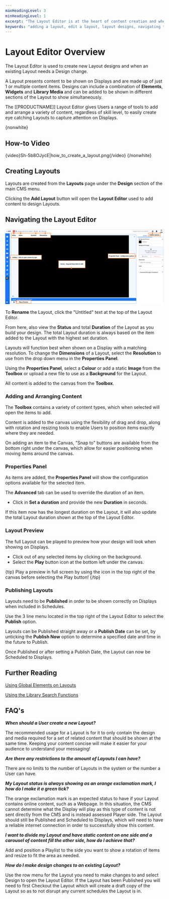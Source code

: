 ```yaml
---
maxHeadingLevel: 3
minHeadingLevel: 1
excerpt: "The Layout Editor is at the heart of content creation and where your designs come to life"
keywords: "adding a layout, edit a layout, layout designs, navigating the layout editor, toolbox, preview, publish, background image, background colour, layout resolution, publish date"
---
```


# Layout Editor Overview

The Layout Editor is used to create new Layout designs and when an existing Layout needs a Design change.

A Layout presents content to be shown on Displays and are made up of just 1 or multiple content items. Designs can include a combination of **Elements**, **Widgets** and **Library Media** and can be added to be shown in different sections of the Layout to show simultaneously.

The [[PRODUCTNAME]] Layout Editor gives Users a range of tools to add and arrange a variety of content, regardless of skill level, to easily create eye catching Layouts to capture attention on Displays.

{nonwhite} 

## How-to Video

{video}Sh-5b8OJycE|how_to_create_a_layout.png{/video}
{/nonwhite}

## Creating Layouts

Layouts are created from the **Layouts** page under the **Design** section of the main CMS menu.

Clicking the **Add Layout** button will open the **Layout Editor** used to add content to design Layouts.

## Navigating the Layout Editor

![Layout Editor Overview](img/layout_editor_overview_explainer.png)

To **Rename** the Layout, click the "Untitled" text at the top of the Layout Editor.

From here, also view the **Status** and total **Duration** of the Layout as you build your design. The total Layout duration is always based on the item added to the Layout with the highest set duration.

Layouts will function best when shown on a Display with a matching resolution. To change the **Dimensions** of a Layout, select the **Resolution** to use from the drop down menu in the **Properties Panel**.

Using the **Properties Panel**, select a **Colour** or add a static **Image** from the **Toolbox** or upload a new file to use as a **Background** for the Layout.

All content is added to the canvas from the **Toolbox**.

### Adding and Arranging Content

The **Toolbox** contains a variety of content types, which when selected will open the items to add.

Content is added to the canvas using the flexibility of drag and drop, along with rotation and resizing tools to enable Users to position items exactly where they are needed. 

On adding an item to the Canvas, "Snap to" buttons are available from the bottom right under the canvas, which allow for easier positioning when moving items around the canvas.

### Properties Panel

As items are added, the **Properties Panel** will show the configuration options available for the selected item.

The **Advanced** tab can be used to override the duration of an item.

- Click in **Set a duration** and provide the new **Duration** in seconds.

If this item now has the longest duration on the Layout, it will also update the total Layout duration shown at the top of the Layout Editor.

### Layout Preview

The full Layout can be played to preview how your design will look when showing on Displays.

- Click out of any selected items by clicking on the background.
- Select the **Play** button icon at the bottom left under the canvas.

{tip}
Play a preview in full screen by using the icon in the top right of the canvas before selecting the Play button!
{/tip}

### Publishing Layouts

Layouts need to be **Published** in order to be shown correctly on Displays when included in Schedules. 

Use the 3 line menu located in the top right of the Layout Editor to select the **Publish** option.

Layouts can be Published straight away or a **Publish Date** can be set, by unticking the **Publish Now** option to determine a specified date and time in the future to Publish.

Once Published or after setting a Publish Date, the Layout can now be Scheduled to Displays.

## Further Reading

[Using Global Elements on Layouts](using_global_elements.html)

[Using the Library Search Functions](using_library_searches.html)

## FAQ's

***When should a User create a new Layout?***

The recommended usage for a Layout is for it to only contain the design and media required for a set of related content that should be shown at the same time. Keeping your content concise will make it easier for your audience to understand your messaging!

***Are there any restrictions to the amount of Layouts I can have?***

There are no limits to the number of Layouts in the system or the number a User can have.

***My Layout status is always showing as an orange exclamation mark, I how do I make it a green tick?***

The orange exclamation mark is an expected status to have if your Layout contains online content, such as a Webpage. In this situation, the CMS cannot determine what the Display will play as this type of content is not sent directly from the CMS and is instead assessed Player side. The Layout should still be Published and Scheduled to Displays, which will need to have a reliable internet connection in order to successfully show this content.

***I want to divide my Layout and have static content on one side and a carousel of content fill the other side, how do I achieve that?***

Add and position a Playlist to the side you want to show a rotation of items and resize to fit the area as needed.

***How do I make design changes to an existing Layout?***

Use the row menu for the Layout you need to make changes to and select Design to open the Layout Editor. If the Layout has been Published you will need to first Checkout the Layout which will create a draft copy of the Layout so as to not disrupt any current schedules the Layout is in.



